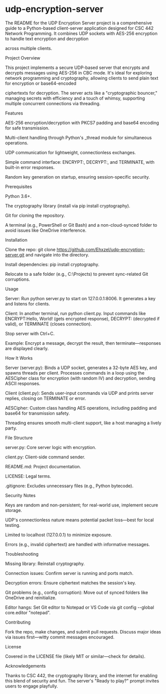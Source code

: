 # udp-encryption-server
The README for the UDP Encryption Server project is a comprehensive guide to a Python-based client-server application designed for CSC 442 Network Programming. It combines UDP sockets with AES-256 encryption to handle text encryption and decryption

across multiple clients.

Project Overview

This project implements a secure UDP-based server that encrypts and decrypts messages using AES-256 in CBC mode. It's ideal for exploring network programming and cryptography, allowing clients to send plain text for encryption or base64-encoded 

ciphertexts for decryption. The server acts like a "cryptographic bouncer," managing secrets with efficiency and a touch of whimsy, supporting multiple concurrent connections via threading.

Features

AES-256 encryption/decryption with PKCS7 padding and base64 encoding for safe transmission.

Multi-client handling through Python's _thread module for simultaneous operations.

UDP communication for lightweight, connectionless exchanges.

Simple command interface: ENCRYPT:<text>, DECRYPT:<base64>, and TERMINATE, with built-in error responses.

Random key generation on startup, ensuring session-specific security.

Prerequisites

Python 3.6+.

The cryptography library (install via pip install cryptography).

Git for cloning the repository.

A terminal (e.g., PowerShell or Git Bash) and a non-cloud-synced folder to avoid issues like OneDrive interference.

Installation

Clone the repo: git clone https://github.com/Ehxzel/udp-encryption-server.git and navigate into the directory.

Install dependencies: pip install cryptography.

Relocate to a safe folder (e.g., C:\Projects) to prevent sync-related Git corruptions.

Usage

Server: Run python server.py to start on 127.0.0.1:8006. It generates a key and listens for clients.

Client: In another terminal, run python client.py. Input commands like ENCRYPT:Hello, World! (gets encrypted response), DECRYPT:<ciphertext> (decrypted if valid), or TERMINATE (closes connection).

Stop server with Ctrl+C.

Example: Encrypt a message, decrypt the result, then terminate—responses are displayed clearly.

How It Works

Server (server.py): Binds a UDP socket, generates a 32-byte AES key, and spawns threads per client. Processes commands in a loop using the AESCipher class for encryption (with random IV) and decryption, sending ASCII responses.

Client (client.py): Sends user-input commands via UDP and prints server replies, closing on TERMINATE or error.

AESCipher: Custom class handling AES operations, including padding and base64 for transmission safety.

Threading ensures smooth multi-client support, like a host managing a lively party.

File Structure

server.py: Core server logic with encryption.

client.py: Client-side command sender.

README.md: Project documentation.

LICENSE: Legal terms.

.gitignore: Excludes unnecessary files (e.g., Python bytecode).

Security Notes

Keys are random and non-persistent; for real-world use, implement secure storage.

UDP's connectionless nature means potential packet loss—best for local testing.

Limited to localhost (127.0.0.1) to minimize exposure.

Errors (e.g., invalid ciphertext) are handled with informative messages.

Troubleshooting

Missing library: Reinstall cryptography.

Connection issues: Confirm server is running and ports match.

Decryption errors: Ensure ciphertext matches the session's key.

Git problems (e.g., config corruption): Move out of synced folders like OneDrive and reinitialize.

Editor hangs: Set Git editor to Notepad or VS Code via git config --global core.editor "notepad".

Contributing

Fork the repo, make changes, and submit pull requests. Discuss major ideas via issues first—witty commit messages encouraged.

License

Covered in the LICENSE file (likely MIT or similar—check for details).

Acknowledgements

Thanks to CSC 442, the cryptography library, and the internet for enabling this blend of security and fun. The server's "Ready to play?" prompt invites users to engage playfully.
